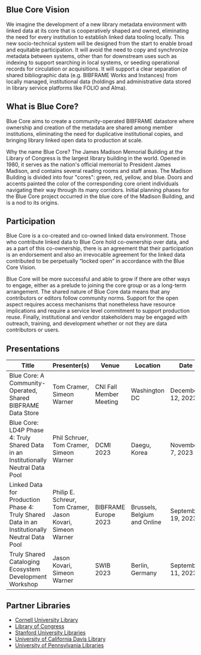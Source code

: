 ## Blue Core Vision

We imagine the development of a new library metadata environment with linked data at its core that is cooperatively shaped and owned, eliminating the need for every institution to establish linked data tooling locally. This new socio-technical system will be designed from the start to enable broad and equitable participation. It will avoid the need to copy and synchronize metadata between systems, other than for downstream uses such as indexing to support searching in local systems, or seeding operational records for circulation or acquisitions. It will support a clear separation of shared bibliographic data (e.g. BIBFRAME Works and Instances) from locally managed, institutional data (holdings and administrative data stored in library service platforms like FOLIO and Alma).

## What is Blue Core?

Blue Core aims to create a community-operated BIBFRAME datastore where ownership and creation of the metadata are shared among member institutions, eliminating the need for duplicative institutional copies, and bringing library linked open data to production at scale.

Why the name Blue Core? The James Madison Memorial Building at the Library of Congress is the largest library building in the world. Opened in 1980, it serves as the nation's official memorial to President James Madison, and contains several reading rooms and staff areas. The Madison Building is divided into four "cores": green, red, yellow, and blue. Doors and accents painted the color of the corresponding core orient individuals navigating their way through its many corridors. Initial planning phases for the Blue Core project occurred in the blue core of the Madison Building, and is a nod to its origins. 

## Participation

Blue Core is a co-created and co-owned linked data environment. Those who contribute linked data to Blue Core hold co-ownership over data, and as a part of this co-ownership, there is an agreement that their participation is an endorsement and also an irrevocable agreement for the linked data contributed to be perpetually “locked open” in accordance with the Blue Core Vision.

Blue Core will be more successful and able to grow if there are other ways to engage, either as a prelude to joining the core group or as a long-term arrangement. The shared nature of Blue Core data means that any contributors or editors follow community norms. Support for the open aspect requires access mechanisms that nonetheless have resource implications and require a service level commitment to support production reuse. Finally, institutional and vendor stakeholders may be engaged with outreach, training, and development whether or not they are data contributors or users.

## Presentations

| Title | Presenter(s) | Venue | Location | Date | Links |
| ----- | ------------ | ----- | -------- | ---- | ----- |
| Blue Core: A Community-Operated, Shared BIBFRAME Data Store | Tom Cramer, Simeon Warner | CNI Fall Member Meeting | Washington DC | December 12, 2023 | [recording](https://www.cni.org/topics/digital-libraries/blue-core-a-community-operated-shared-bibframe-data-store), [slides](https://docs.google.com/presentation/d/1giMpVobo9cVEGN7soAZXDWdBi8QgAqOBk3HUFdvWpeQ/edit#slide=id.p) |
| Blue Core: LD4P Phase 4: Truly Shared Data in an Institutionally Neutral Data Pool | Phil Schruer, Tom Cramer, Simeon Warner | DCMI 2023 | Daegu, Korea | November 7, 2023 | [slides](https://docs.google.com/presentation/d/1v_mqHrHxrLOaeanoswftTuXn2lubxKRhUtgNSZyRKuE/edit#slide=id.p) |
| Linked Data for Production Phase 4: Truly Shared Data in an Institutionally Neutral Data Pool | Philip E. Schreur, Tom Cramer, Jason Kovari, Simeon Warner | BIBFRAME Europe 2023 | Brussels, Belgium and Online | September 19, 2023 | [recording](https://www.youtube.com/watch?v=hoWk1vcvsi4), [slides](https://www.bfwe.eu/attachments/bfwe23-schreur-cramer-kovari-warner.pdf) |
| Truly Shared Cataloging Ecosystem Development Workshop | Jason Kovari, Simeon Warner | SWIB 2023 | Berlin, Germany | September 11, 2023 | [report](https://hdl.handle.net/1813/113825) |

## Partner Libraries

* [Cornell University Library](https://www.library.cornell.edu/)
* [Library of Congress](https://www.loc.gov/)
* [Stanford University Libraries](https://library.stanford.edu/)
* [University of California Davis Library](https://library.ucdavis.edu/)
* [University of Pennsylvania Libraries](https://www.library.upenn.edu/)
